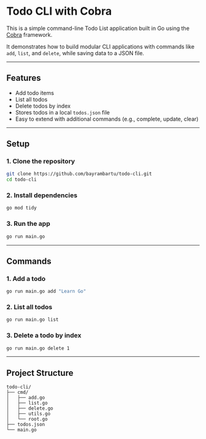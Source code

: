 # Todo CLI with Cobra

This is a simple command-line Todo List application built in Go using the [Cobra](https://github.com/spf13/cobra) framework.

It demonstrates how to build modular CLI applications with commands like `add`, `list`, and `delete`, while saving data to a JSON file.

---

## Features

- Add todo items
- List all todos
- Delete todos by index
- Stores todos in a local `todos.json` file
- Easy to extend with additional commands (e.g., complete, update, clear)

---

## Setup

### 1. Clone the repository

```bash
git clone https://github.com/bayrambartu/todo-cli.git
cd todo-cli
```

### 2. Install dependencies

```bash
go mod tidy
```

### 3. Run the app

```bash
go run main.go
```

---

## Commands

### 1. Add a todo

```bash
go run main.go add "Learn Go"
```

### 2. List all todos

```bash
go run main.go list
```

### 3. Delete a todo by index

```bash
go run main.go delete 1
```

---

## Project Structure

```
todo-cli/
├── cmd/
│   ├── add.go
│   ├── list.go
│   ├── delete.go
│   ├── utils.go
│   └── root.go
├── todos.json
└── main.go
```